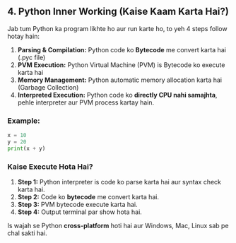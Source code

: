 ## 4. Python Inner Working (Kaise Kaam Karta Hai?)
Jab tum Python ka program likhte ho aur run karte ho, to yeh 4 steps follow hotay hain:

1. **Parsing & Compilation:** Python code ko **Bytecode** me convert karta hai (.pyc file)
2. **PVM Execution:** Python Virtual Machine (PVM) is Bytecode ko execute karta hai
3. **Memory Management:** Python automatic memory allocation karta hai (Garbage Collection)
4. **Interpreted Execution:** Python code ko **directly CPU nahi samajhta**, pehle interpreter aur PVM process kartay hain.

### **Example:**
```python
x = 10
y = 20
print(x + y)
```

### **Kaise Execute Hota Hai?**
1. **Step 1:** Python interpreter is code ko parse karta hai aur syntax check karta hai.
2. **Step 2:** Code ko **bytecode** me convert karta hai.
3. **Step 3:** PVM bytecode execute karta hai.
4. **Step 4:** Output terminal par show hota hai.

Is wajah se Python **cross-platform** hoti hai aur Windows, Mac, Linux sab pe chal sakti hai.